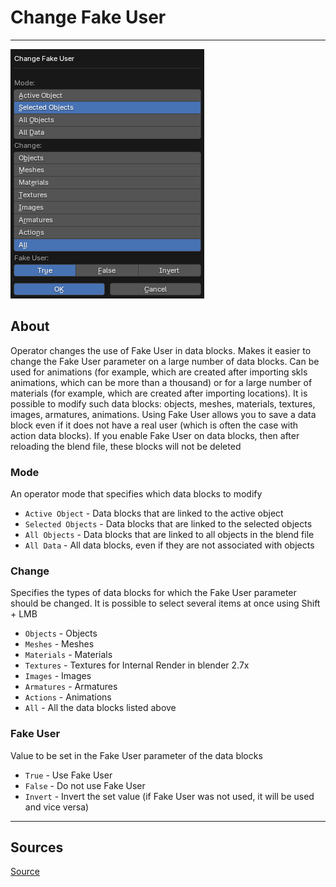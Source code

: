 # Change Fake User

___

![alt text](assets/images/operator-change-fake-user.png)

## About

Operator changes the use of Fake User in data blocks. Makes it easier to change the Fake User parameter on a large number of data blocks. Can be used for animations (for example, which are created after importing skls animations, which can be more than a thousand) or for a large number of materials (for example, which are created after importing locations). It is possible to modify such data blocks: objects, meshes, materials, textures, images, armatures, animations. Using Fake User allows you to save a data block even if it does not have a real user (which is often the case with action data blocks). If you enable Fake User on data blocks, then after reloading the blend file, these blocks will not be deleted

### Mode

An operator mode that specifies which data blocks to modify

- `Active Object` - Data blocks that are linked to the active object
- `Selected Objects` - Data blocks that are linked to the selected objects
- `All Objects` - Data blocks that are linked to all objects in the blend file
- `All Data` - All data blocks, even if they are not associated with objects

### Change

Specifies the types of data blocks for which the Fake User parameter should be changed. It is possible to select several items at once using Shift + LMB

- `Objects` - Objects
- `Meshes` - Meshes
- `Materials` - Materials
- `Textures` - Textures for Internal Render in blender 2.7x
- `Images` - Images
- `Armatures` - Armatures
- `Actions` - Animations
- `All` - All the data blocks listed above

### Fake User

Value to be set in the Fake User parameter of the data blocks

- `True` - Use Fake User
- `False` - Do not use Fake User
- `Invert` - Invert the set value (if Fake User was not used, it will be used and vice versa)

___

## Sources

[Source](https://github.com/PavelBlend/blender-xray/wiki/Panel-Batch-Tools#change-fake-user)
